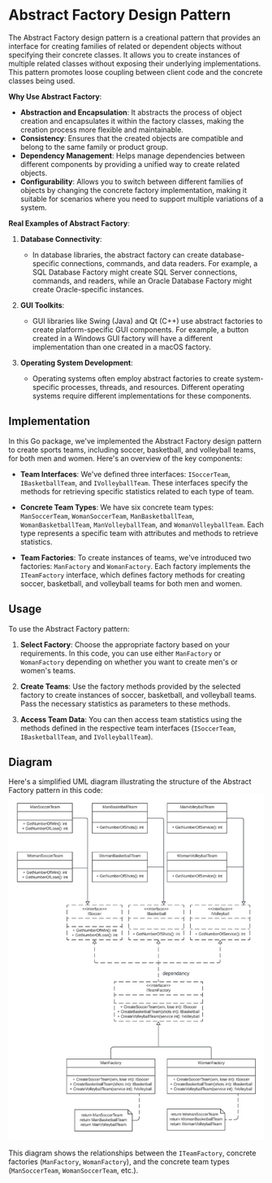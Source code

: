 # Abstract Factory Design Pattern

The Abstract Factory design pattern is a creational pattern that provides an interface for creating families of related or dependent objects without specifying their concrete classes. It allows you to create instances of multiple related classes without exposing their underlying implementations. This pattern promotes loose coupling between client code and the concrete classes being used.

**Why Use Abstract Factory**:
- **Abstraction and Encapsulation**: It abstracts the process of object creation and encapsulates it within the factory classes, making the creation process more flexible and maintainable.
- **Consistency**: Ensures that the created objects are compatible and belong to the same family or product group.
- **Dependency Management**: Helps manage dependencies between different components by providing a unified way to create related objects.
- **Configurability**: Allows you to switch between different families of objects by changing the concrete factory implementation, making it suitable for scenarios where you need to support multiple variations of a system.

**Real Examples of Abstract Factory**:

1. **Database Connectivity**:
    - In database libraries, the abstract factory can create database-specific connections, commands, and data readers. For example, a SQL Database Factory might create SQL Server connections, commands, and readers, while an Oracle Database Factory might create Oracle-specific instances.

2. **GUI Toolkits**:
    - GUI libraries like Swing (Java) and Qt (C++) use abstract factories to create platform-specific GUI components. For example, a button created in a Windows GUI factory will have a different implementation than one created in a macOS factory.

3. **Operating System Development**:
    - Operating systems often employ abstract factories to create system-specific processes, threads, and resources. Different operating systems require different implementations for these components.

## Implementation

In this Go package, we've implemented the Abstract Factory design pattern to create sports teams, including soccer, basketball, and volleyball teams, for both men and women. Here's an overview of the key components:

- **Team Interfaces**: We've defined three interfaces: `ISoccerTeam`, `IBasketballTeam`, and `IVolleyballTeam`. These interfaces specify the methods for retrieving specific statistics related to each type of team.

- **Concrete Team Types**: We have six concrete team types: `ManSoccerTeam`, `WomanSoccerTeam`, `ManBasketballTeam`, `WomanBasketballTeam`, `ManVolleyballTeam`, and `WomanVolleyballTeam`. Each type represents a specific team with attributes and methods to retrieve statistics.

- **Team Factories**: To create instances of teams, we've introduced two factories: `ManFactory` and `WomanFactory`. Each factory implements the `ITeamFactory` interface, which defines factory methods for creating soccer, basketball, and volleyball teams for both men and women.

## Usage

To use the Abstract Factory pattern:

1. **Select Factory**: Choose the appropriate factory based on your requirements. In this code, you can use either `ManFactory` or `WomanFactory` depending on whether you want to create men's or women's teams.

2. **Create Teams**: Use the factory methods provided by the selected factory to create instances of soccer, basketball, and volleyball teams. Pass the necessary statistics as parameters to these methods.

3. **Access Team Data**: You can then access team statistics using the methods defined in the respective team interfaces (`ISoccerTeam`, `IBasketballTeam`, and `IVolleyballTeam`).

## Diagram

Here's a simplified UML diagram illustrating the structure of the Abstract Factory pattern in this code:
![Abstract Factory.jpeg](Abstract%20Factory.jpeg)

This diagram shows the relationships between the `ITeamFactory`, concrete factories (`ManFactory`, `WomanFactory`), and the concrete team types (`ManSoccerTeam`, `WomanSoccerTeam`, etc.).
